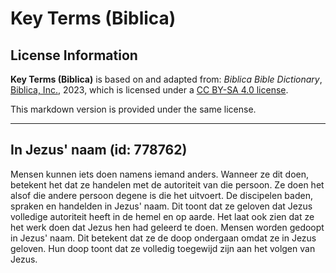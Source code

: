 # Key Terms (Biblica)

## License Information

**Key Terms (Biblica)** is based on and adapted from: _Biblica Bible Dictionary_, [Biblica, Inc.](https://www.biblica.com/), 2023, which is licensed under a [CC BY-SA 4.0 license](https://creativecommons.org/licenses/by-sa/4.0/legalcode.en).

This markdown version is provided under the same license.



--------------------------------

## In Jezus' naam (id: 778762)

Mensen kunnen iets doen namens iemand anders. Wanneer ze dit doen, betekent het dat ze handelen met de autoriteit van die persoon. Ze doen het alsof die andere persoon degene is die het uitvoert. De discipelen baden, spraken en handelden in Jezus' naam. Dit toont dat ze geloven dat Jezus volledige autoriteit heeft in de hemel en op aarde. Het laat ook zien dat ze het werk doen dat Jezus hen had geleerd te doen. Mensen worden gedoopt in Jezus' naam. Dit betekent dat ze de doop ondergaan omdat ze in Jezus geloven. Hun doop toont dat ze volledig toegewijd zijn aan het volgen van Jezus.


